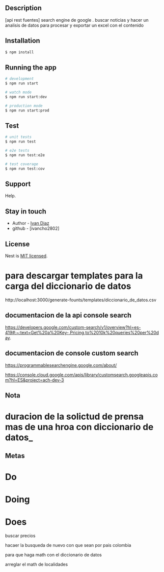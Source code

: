 ## Description

[api rest fuentes] search engine de google . buscar noticias y hacer un analisis de datos para procesar
y exportar un excel con el contenido

## Installation

```bash
$ npm install
```

## Running the app

```bash
# development
$ npm run start

# watch mode
$ npm run start:dev

# production mode
$ npm run start:prod
```

## Test

```bash
# unit tests
$ npm run test

# e2e tests
$ npm run test:e2e

# test coverage
$ npm run test:cov
```

## Support

Help.

## Stay in touch

- Author - [Ivan Diaz](https://ivancho2802.github.io/ings.ivandiaz/?trk=public_profile_project-button)
- github - [ivancho2802]

## License

Nest is [MIT licensed](LICENSE).

# para descargar templates para la carga del diccionario de datos
http://localhost:3000/generate-founts/templates/diccionario_de_datos.csv

## documentacion de la api console search

https://developers.google.com/custom-search/v1/overview?hl=es-419#:~:text=Get%20a%20Key-,Pricing,to%2010k%20queries%20per%20day.

## documentacion de console custom search

https://programmablesearchengine.google.com/about/

https://console.cloud.google.com/apis/library/customsearch.googleapis.com?hl=ES&project=ach-dev-3

 
## Nota 

# duracion de la solictud de prensa mas de una hroa con diccionario de datos_


## Metas

# Do

# Doing


# Does


buscar precios



hacaer la busqueda de nuevo con que sean por pais colombia

para que haga math con el diccionario de datos

arreglar el math de localidades

